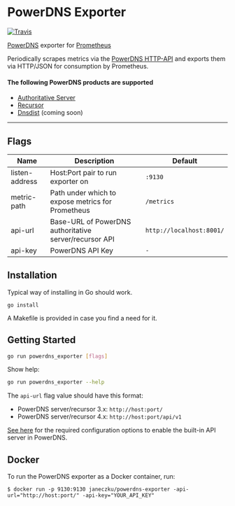 # PowerDNS Exporter

[![Travis](https://img.shields.io/travis/janeczku/powerdns_exporter.svg)](https://travis-ci.org/janeczku/powerdns_exporter)

[PowerDNS](https://www.powerdns.com/) exporter for [Prometheus](http://prometheus.io/)

Periodically scrapes metrics via the [PowerDNS HTTP-API](https://doc.powerdns.com/md/httpapi/README/) and exports them via HTTP/JSON for consumption by Prometheus.

#### The following PowerDNS products are supported
* [Authoritative Server](https://www.powerdns.com/auth.html)
* [Recursor](https://www.powerdns.com/recursor.html)
* [Dnsdist](http://dnsdist.org/) (coming soon)

---

## Flags

Name | Description | Default
---- | ---- | ----
listen-address | Host:Port pair to run exporter on | `:9130`
metric-path | Path under which to expose metrics for Prometheus | `/metrics`
api-url | Base-URL of PowerDNS authoritative server/recursor API | `http://localhost:8001/`
api-key | PowerDNS API Key | `-`

## Installation

Typical way of installing in Go should work.

```
go install
```

A Makefile is provided in case you find a need for it.

## Getting Started

```bash
go run powerdns_exporter [flags]
```

Show help:

```bash
go run powerdns_exporter --help
```

The `api-url` flag value should have this format:

* PowerDNS server/recursor 3.x: `http://host:port/`
* PowerDNS server/recursor 4.x: `http://host:port/api/v1`

[See here](https://doc.powerdns.com/md/httpapi/README/) for the required configuration options to enable the built-in API server in PowerDNS.

## Docker

To run the PowerDNS exporter as a Docker container, run:

    $ docker run -p 9130:9130 janeczku/powerdns-exporter -api-url="http://host:port/" -api-key="YOUR_API_KEY"
